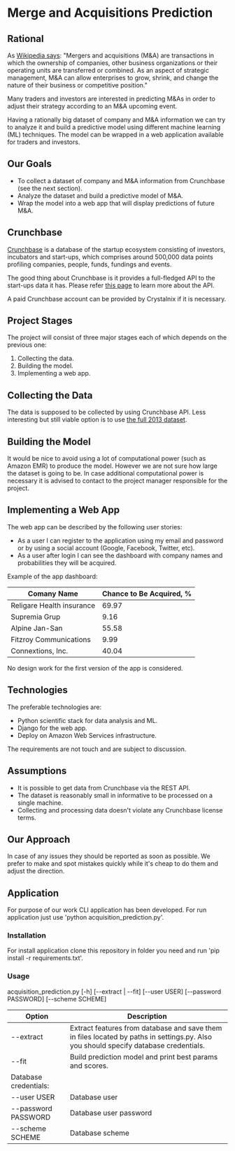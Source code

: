 # Merge and Acquisitions Prediction

## Rational

As
[Wikipedia says](https://en.wikipedia.org/wiki/Mergers_and_acquisitions):
"Mergers and acquisitions (M&A) are transactions in which the
ownership of companies, other business organizations or their
operating units are transferred or combined. As an aspect of strategic
management, M&A can allow enterprises to grow, shrink, and change the
nature of their business or competitive position."

Many traders and investors are interested in predicting M&As in order
to adjust their strategy according to an M&A upcoming event.

Having a rationally big dataset of company and M&A information we can
try to analyze it and build a predictive model using different machine
learning (ML) techniques. The model can be wrapped in a web
application available for traders and investors.

## Our Goals

* To collect a dataset of company and M&A information from Crunchbase
  (see the next section).
* Analyze the dataset and build a predictive model of M&A.
* Wrap the model into a web app that will display predictions of
  future M&A.

## Crunchbase

[Crunchbase](https://www.crunchbase.com/) is a database of the startup
ecosystem consisting of investors, incubators and start-ups, which
comprises around 500,000 data points profiling companies, people,
funds, fundings and events.

The good thing about Crunchbase is it provides a full-fledged API to
the start-ups data it has. Please
refer [this page](https://data.crunchbase.com/) to learn more about
the API.

A paid Crunchbase account can be provided by Crystalnix if it is
necessary.

## Project Stages

The project will consist of three major stages each of which depends
on the previous one:

1. Collecting the data.
2. Building the model.
3. Implementing a web app.

## Collecting the Data

The data is supposed to be collected by using Crunchbase API. Less
interesting but still viable option is to
use
[the full 2013 dataset](https://data.crunchbase.com/docs/getting-started#basic-access).

## Building the Model

It would be nice to avoid using a lot of computational power (such as
Amazon EMR) to produce the model. However we are not sure how large
the dataset is going to be. In case additional computational power is
necessary it is advised to contact to the project manager responsible
for the project.

## Implementing a Web App

The web app can be described by the following user stories:

* As a user I can register to the application using my email and
  password or by using a social account (Google, Facebook, Twitter,
  etc).
* As a user after login I can see the dashboard with company names and
  probabilities they will be acquired.

Example of the app dashboard:

| Comany Name               | Chance to Be Acquired, %   |
|---------------------------|----------------------------|
| Religare Health insurance | 69.97                      |
| Supremia Grup             | 9.16                       |
| Alpine Jan-San            | 55.58                      |
| Fitzroy Communications    | 9.99                       |
| Connextions, Inc.         | 40.04                      |


No design work for the first version of the app is considered.

## Technologies

The preferable technologies are:

* Python scientific stack for data analysis and ML.
* Django for the web app.
* Deploy on Amazon Web Services infrastructure.

The requirements are not touch and are subject to discussion.

## Assumptions

* It is possible to get data from Crunchbase via the REST API.
* The dataset is reasonably small in informative to be processed on a
  single machine.
* Collecting and processing data doesn't violate any Crunchbase
  license terms.

## Our Approach

In case of any issues they should be reported as soon as possible. We
prefer to make and spot mistakes quickly while it's cheap to do them
and adjust the direction.


## Application
For purpose of our work CLI application has been developed. For run application just use 'python acquisition_prediction.py'.

### Installation
For install application clone this repository in folder you need and run 'pip install -r requirements.txt'.

### Usage
acquisition_prediction.py [-h] [--extract | --fit] [--user USER]
                                 [--password PASSWORD] [--scheme SCHEME]

| Option                | Description                                                                                                                          |
|-----------------------|--------------------------------------------------------------------------------------------------------------------------------------|
| --extract             | Extract features from database and save them in files located by paths in settings.py. Also you should specify database credentials. |
| --fit                 | Build prediction model and print best params and scores.                                                                             |
| Database credentials:                                                                                                                                       |
| --user USER           | Database user                                                                                                                        |
| --password PASSWORD   | Database user password                                                                                                               |
| --scheme SCHEME       | Database scheme                                                                                                                      |
